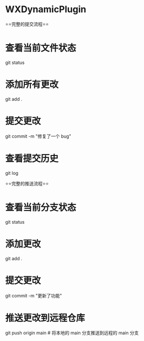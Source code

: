 # WXDynamicPlugin

⭐⭐完整的提交流程⭐⭐
# 查看当前文件状态
git status
# 添加所有更改
git add .
# 提交更改
git commit -m "修复了一个 bug"
# 查看提交历史
git log

⭐⭐完整的推送流程⭐⭐
# 查看当前分支状态
git status
# 添加更改
git add .
# 提交更改
git commit -m "更新了功能"
# 推送更改到远程仓库
git push origin main  # 将本地的 main 分支推送到远程的 main 分支


